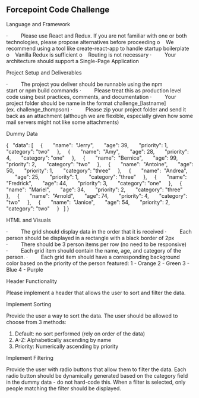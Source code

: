 ## Forcepoint Code Challenge

Language and Framework

·         Please use React and Redux. If you are not familiar with one or both technologies, please propose alternatives before proceeding
o    We recommend using a tool like create-react-app to handle startup boilerplate
o    Vanilla Redux is sufficient
o    Routing is not necessary
·         Your architecture should support a Single-Page Application

Project Setup and Deliverables

·         The project you deliver should be runnable using the npm start or npm build commands
·         Please treat this as production level code using best practices, comments, and documentation
·         Your project folder should be name in the format challenge_[lastname] (ex. challenge_thompson)
·         Please zip your project folder and send it back as an attachment (although we are flexible, especially given how some mail servers might not like some attachments)

Dummy Data

{
  "data": [
    {
      "name":  "Jerry",
      "age": 39,
      "priority": 1,
      "category": "two"
    },
    {
      "name":  "Amy",
      "age": 28,
      "priority": 4,
      "category": "one"
    },
    {
      "name":  "Bernice",
      "age": 99,
      "priority": 2,
      "category": "two"
    },
    {
      "name":  "Antoine",
      "age": 50,
      "priority": 1,
      "category": "three"
    },
    {
      "name":  "Andrea",
      "age": 25,
      "priority": 1,
      "category": "three"
    },
    {
      "name":  "Fredrick",
      "age": 44,
      "priority": 3,
      "category": "one"
    },
    {
      "name":  "Mariel",
      "age": 34,
      "priority": 2,
      "category": "three"
    },
    {
      "name":  "Arnold",
      "age": 74,
      "priority": 4,
      "category": "two"
    },
    {
      "name":  "Janice",
      "age": 54,
      "priority": 2,
      "category": "two"
    }
  ]
}

HTML and Visuals

·         The grid should display data in the order that it is received
·         Each person should be displayed in a rectangle with a black border of 2px
·         There should be 3 person items per row (no need to be responsive)
·         Each grid item should contain the name, age, and category of the person.
·         Each grid item should have a corresponding background color based on the priority of the person featured: 1 - Orange 2 - Green 3 - Blue 4 - Purple

Header Functionality

Please implement a header that allows the user to sort and filter the data.

Implement Sorting

Provide the user a way to sort the data. The user should be allowed to choose from 3 methods:

1. Default: no sort performed (rely on order of the data)
2. A-Z: Alphabetically ascending by name
3. Priority: Numerically ascending by priority

Implement Filtering

Provide the user with radio buttons that allow them to filter the data. Each radio button should be dynamically generated based on the category field in the dummy data - do not hard-code this. When a filter is selected, only people matching the filter should be displayed.